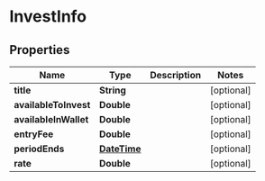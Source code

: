 
# InvestInfo

## Properties
Name | Type | Description | Notes
------------ | ------------- | ------------- | -------------
**title** | **String** |  |  [optional]
**availableToInvest** | **Double** |  |  [optional]
**availableInWallet** | **Double** |  |  [optional]
**entryFee** | **Double** |  |  [optional]
**periodEnds** | [**DateTime**](DateTime.md) |  |  [optional]
**rate** | **Double** |  |  [optional]



